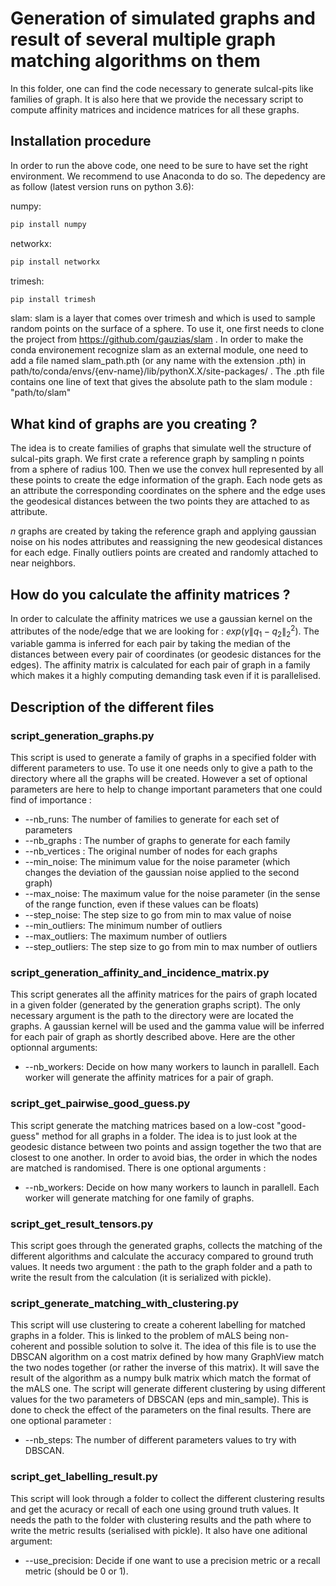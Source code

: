 # Generation of simulated graphs and result of several multiple graph matching algorithms on them

In this folder, one can find the code necessary to generate sulcal-pits like families of graph. It is also here that we provide the necessary script to compute affinity matrices and incidence matrices for all these graphs.

## Installation procedure

In order to run the above code, one need to be sure to have set the right environment. We recommend to use Anaconda to do so. The depedency are as follow (latest version runs on python 3.6):

numpy:
```sh
pip install numpy
```

networkx:
```sh
pip install networkx
```

trimesh:
```sh
pip install trimesh
```

slam:
slam is a layer that comes over trimesh and which is used to sample random points on the surface of a sphere. To use it, one first needs to clone the project from https://github.com/gauzias/slam . 
In order to make the conda environement recognize slam as an external module, one need to add a file named slam_path.pth (or any name with the extension .pth) in path/to/conda/envs/{env-name}/lib/pythonX.X/site-packages/ .  The .pth file contains one line of text that gives the absolute path to the slam module : "path/to/slam" 

## What kind of graphs are you creating ?
The idea is to create families of graphs that simulate well the structure of sulcal-pits graph. We first crate a reference graph by sampling n points from a sphere of radius 100. Then we use the convex hull represented by all these points to create the edge information of the graph. Each node gets as an attribute the corresponding coordinates on the sphere and the edge uses the geodesical distances between the two points they are attached to as attribute.

_n_ graphs are created by taking the reference graph and applying gaussian noise on his nodes attributes and reassigning the new geodesical distances for each edge. Finally outliers points are created and randomly attached to near neighbors.

## How do you calculate the affinity matrices ?

In order to calculate the affinity matrices we use a gaussian kernel on the attributes of the node/edge that we are looking for : $exp(\gamma \lVert q_1 - q_2 \rVert^2_2)$. The variable gamma is inferred for each pair by taking the median of the distances between every pair of coordinates (or geodesic distances for the edges). 
The affinity matrix is calculated for each pair of graph in a family which makes it a highly computing demanding task even if it is parallelised.

## Description of the different files

### script_generation_graphs.py

This script is used to generate a family of graphs in a specified folder with different parameters to use. To use it one needs only to give a path to the directory where all the graphs will be created. However a set of optional parameters are here to help to change important parameters that one could find of importance :
* --nb_runs: The number of families to generate for each set of parameters
* --nb_graphs : The number of graphs to generate for each family
* --nb_vertices : The original number of nodes for each graphs
* --min_noise: The minimum value for the noise parameter (which changes the deviation of the gaussian noise applied to the second graph)
* --max_noise: The maximum value for the noise parameter (in the sense of the range function, even if these values can be floats)
* --step_noise: The step size to go from min to max value of noise
* --min_outliers: The minimum number of outliers
* --max_outliers: The maximum number of outliers
* --step_outliers: The step size to go from min to max number of outliers

### script_generation_affinity_and_incidence_matrix.py
This script generates all the affinity matrices for the pairs of graph located in a given folder (generated by the generation graphs script). The only necessary argument is the path to the directory were are located the graphs. A gaussian kernel will be used and the gamma value will be inferred for each pair of graph as shortly described above. Here are the other optionnal arguments:
* --nb_workers: Decide on how many workers to launch in parallell. Each worker will generate the affinity matrices for a pair of graph.

### script_get_pairwise_good_guess.py
This script generate the matching matrices based on a low-cost "good-guess" method for all graphs in a folder. The idea is to just look at the geodesic distance between two points and assign together the two that are closest to one another. In order to avoid bias, the order in which the nodes are matched is randomised. There is one optional arguments :
* --nb_workers: Decide on how many workers to launch in parallell. Each worker will generate matching for one family of graphs.

### script_get_result_tensors.py
This script goes through the generated graphs, collects the matching of the different algorithms and calculate the accuracy compared to ground truth values. It needs two argument : the path to the graph folder and a path to write the result from the calculation (it is serialized with pickle).

### script_generate_matching_with_clustering.py
This script will use clustering to create a coherent labelling for matched graphs in a folder. This is linked to the problem of mALS being non-coherent and possible solution to solve it. The idea of this file is to use the DBSCAN algorithm on a cost matrix defined by how many GraphView match the two nodes together (or rather the inverse of this matrix). It will save the result of the algorithm as a numpy bulk matrix which match the format of the mALS one. The script will generate different clustering by using different values for the two parameters of DBSCAN (eps and min_sample). This is done to check the effect of the parameters on the final results. There are one optional parameter :
* --nb_steps: The number of different parameters values to try with DBSCAN.

### script_get_labelling_result.py
This script will look through a folder to collect the different clustering results and get the acuracy or recall of each one using ground truth values. It needs the path to the folder with clustering results and the path where to write the metric results (serialised with pickle). It also have one aditional argument:
* --use_precision: Decide if one want to use a precision metric or a recall metric (should be 0 or 1). 

